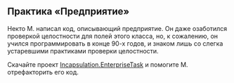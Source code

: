 ﻿## Практика «Предприятие»
Некто M. написал код, описывающий предприятие. Он даже озаботился проверкой целостности для полей этого класса, но, к сожалению, он учился программировать в конце 90-х годов, и знаком лишь со слегка устаревшими практиками проверки целостности.

Скачайте проект [Incapsulation.EnterpriseTask](https://ulearn.me/Exercise/StudentZip?courseId=cs2&slideId=45750d32-5263-4d20-b533-c1ed3d809dd6) и помогите M. отрефакторить его код.